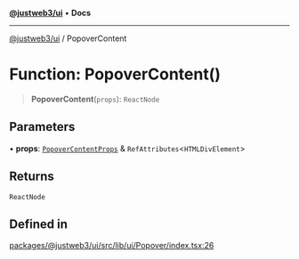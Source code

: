 [**@justweb3/ui**](../README.md) • **Docs**

***

[@justweb3/ui](../globals.md) / PopoverContent

# Function: PopoverContent()

> **PopoverContent**(`props`): `ReactNode`

## Parameters

• **props**: [`PopoverContentProps`](../interfaces/PopoverContentProps.md) & `RefAttributes`\<`HTMLDivElement`\>

## Returns

`ReactNode`

## Defined in

[packages/@justweb3/ui/src/lib/ui/Popover/index.tsx:26](https://github.com/JustaName-id/JustaName-sdk/blob/dc845c10af242e3ca87d95ef392516ac0bfa8b95/packages/@justweb3/ui/src/lib/ui/Popover/index.tsx#L26)
